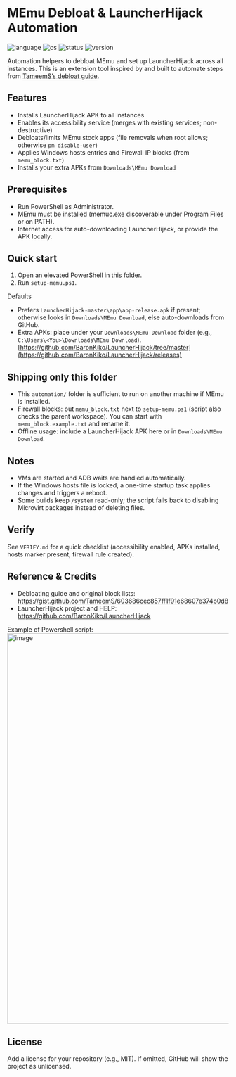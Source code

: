 # MEmu Debloat & LauncherHijack Automation

![language](https://img.shields.io/badge/PowerShell-5%2B-5391FE?logo=powershell)
![os](https://img.shields.io/badge/OS-Windows-0078D6?logo=windows)
![status](https://img.shields.io/badge/status-beta-orange)
![version](https://img.shields.io/badge/version-v0.1.0-blue)

Automation helpers to debloat MEmu and set up LauncherHijack across all instances. This is an extension tool inspired by and built to automate steps from [TameemS’s debloat guide](https://gist.github.com/TameemS/603686cec857ff1f91e68607e374b0d8).

## Features
- Installs LauncherHijack APK to all instances
- Enables its accessibility service (merges with existing services; non-destructive)
- Debloats/limits MEmu stock apps (file removals when root allows; otherwise `pm disable-user`)
- Applies Windows hosts entries and Firewall IP blocks (from `memu_block.txt`)
- Installs your extra APKs from `Downloads\MEmu Download`

## Prerequisites
- Run PowerShell as Administrator.
- MEmu must be installed (memuc.exe discoverable under Program Files or on PATH).
- Internet access for auto-downloading LauncherHijack, or provide the APK locally.

## Quick start
1. Open an elevated PowerShell in this folder.
2. Run `setup-memu.ps1`.

Defaults
- Prefers `LauncherHijack-master\app\app-release.apk` if present; otherwise looks in `Downloads\MEmu Download`, else auto-downloads from GitHub.
- Extra APKs: place under your `Downloads\MEmu Download` folder (e.g., `C:\Users\<You>\Downloads\MEmu Download`).
[https://github.com/BaronKiko/LauncherHijack/tree/master](https://github.com/BaronKiko/LauncherHijack/releases)

## Shipping only this folder
- This `automation/` folder is sufficient to run on another machine if MEmu is installed.
- Firewall blocks: put `memu_block.txt` next to `setup-memu.ps1` (script also checks the parent workspace). You can start with `memu_block.example.txt` and rename it.
- Offline usage: include a LauncherHijack APK here or in `Downloads\MEmu Download`.

## Notes
- VMs are started and ADB waits are handled automatically.
- If the Windows hosts file is locked, a one-time startup task applies changes and triggers a reboot.
- Some builds keep `/system` read-only; the script falls back to disabling Microvirt packages instead of deleting files.

## Verify
See `VERIFY.md` for a quick checklist (accessibility enabled, APKs installed, hosts marker present, firewall rule created).

## Reference & Credits
- Debloating guide and original block lists: https://gist.github.com/TameemS/603686cec857ff1f91e68607e374b0d8
- LauncherHijack project and HELP: https://github.com/BaronKiko/LauncherHijack

Example of Powershell script:
<img width="1123" height="888" alt="image" src="https://github.com/user-attachments/assets/c5ef88ec-a5af-46f6-b91b-0f74af2603b1" />


## License
Add a license for your repository (e.g., MIT). If omitted, GitHub will show the project as unlicensed.


